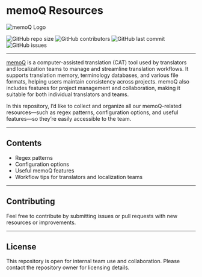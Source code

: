 # memoQ Resources

![memoQ Logo](https://upload.wikimedia.org/wikipedia/commons/3/3b/MemoQ_logo.svg)

![GitHub repo size](https://img.shields.io/github/repo-size/your-username/your-repo-name?style=flat-square)
![GitHub contributors](https://img.shields.io/github/contributors/your-username/your-repo-name?style=flat-square)
![GitHub last commit](https://img.shields.io/github/last-commit/your-username/your-repo-name?style=flat-square)
![GitHub issues](https://img.shields.io/github/issues/your-username/your-repo-name?style=flat-square)

---

[memoQ](https://www.memoq.com/) is a computer-assisted translation (CAT) tool used by translators and localization teams to manage and streamline translation workflows. It supports translation memory, terminology databases, and various file formats, helping users maintain consistency across projects. memoQ also includes features for project management and collaboration, making it suitable for both individual translators and teams.

In this repository, I’d like to collect and organize all our memoQ-related resources—such as regex patterns, configuration options, and useful features—so they’re easily accessible to the team.

---

## Contents

- Regex patterns
- Configuration options
- Useful memoQ features
- Workflow tips for translators and localization teams

---

## Contributing

Feel free to contribute by submitting issues or pull requests with new resources or improvements.

---

## License

This repository is open for internal team use and collaboration. Please contact the repository owner for licensing details.
